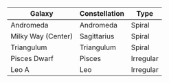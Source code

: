 | Galaxy             | Constellation | Type      |
| ---                | ---           | ---       |
| Andromeda          | Andromeda     | Spiral    |
| Milky Way (Center) | Sagittarius   | Spiral    |
| Triangulum         | Triangulum    | Spiral    |
| Pisces Dwarf       | Pisces        | Irregular |
| Leo A              | Leo           | Irregular |